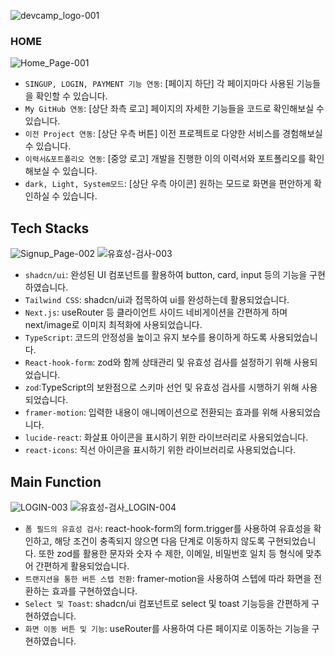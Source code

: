 ![devcamp_logo-001](https://github.com/webcreastory/dev-camp-2/assets/137463073/66cd5c93-8438-413e-93d7-33b49fffc0ff)

### HOME

![Home_Page-001](https://github.com/webcreastory/dev-camp-2/assets/137463073/86df0515-8ccf-4bfd-81f0-78601c37fe72)

- `SINGUP, LOGIN, PAYMENT 기능 연동`: [페이지 하단] 각 페이지마다 사용된 기능들을 확인할 수 있습니다.
- `My GitHub 연동`: [상단 좌측 로고] 페이지의 자세한 기능들을 코드로 확인해보실 수 있습니다.
- `이전 Project 연동`: [상단 우측 버튼] 이전 프로젝트로 다양한 서비스를 경험해보실 수 있습니다.
- `이력서&포트폴리오 연동`: [중앙 로고] 개발을 진행한 이의 이력서와 포트폴리오를 확인해보실 수 있습니다.
- `dark, Light, System모드`: [상단 우측 아이콘] 원하는 모드로 화면을 편안하게 확인하실 수 있습니다.

## Tech Stacks

![Signup_Page-002](https://github.com/webcreastory/dev-camp-2/assets/137463073/761a534c-f16b-4a7d-b29d-6f6ec2cadd16)
![유효성-검사-003](https://github.com/webcreastory/dev-camp-2/assets/137463073/1e5a25cf-b9fc-4357-ad23-10e4dd15a0fc)

- `shadcn/ui`: 완성된 UI 컴포넌트를 활용하여 button, card, input 등의 기능을 구현하였습니다.
- `Tailwind CSS`: shadcn/ui과 접목하여 ui를 완성하는데 활용되었습니다.
- `Next.js`:  useRouter 등 클라이언트 사이드 네비게이션을 간편하게 하며 next/image로 이미지 최적화에 사용되었습니다.
- `TypeScript`:  코드의 안정성을 높이고 유지 보수를 용이하게 하도록 사용되었습니다.
- `React-hook-form`: zod와 함께 상태관리 및 유효성 검사를 설정하기 위해 사용되었습니다.
- `zod`:TypeScript의 보완점으로 스키마 선언 및 유효성 검사를 시행하기 위해 사용되었습니다.
- `framer-motion`: 입력한 내용이 애니메이션으로 전환되는 효과를 위해 사용되었습니다.
- `lucide-react`: 화살표 아이콘을 표시하기 위한 라이브러리로 사용되었습니다.
- `react-icons`: 직선 아이콘을 표시하기 위한 라이브러리로 사용되었습니다.

## Main Function

![LOGIN-003](https://github.com/webcreastory/dev-camp-2/assets/137463073/65b4f95f-f9cb-40c3-a45e-bb74f688068b)
![유효성-검사_LOGIN-004](https://github.com/webcreastory/dev-camp-2/assets/137463073/2e38381f-da21-4e2d-9d8c-070e6f894ef9)

- `폼 필드의 유효성 검사`: react-hook-form의 form.trigger를 사용하여 유효성을 확인하고, 해당 조건이 충족되지 않으면 다음 단계로 이동하지 않도록 구현되었습니다. 또한 zod를 활용한 문자와 숫자 수 제한, 이메일, 비밀번호 일치 등 형식에 맞추어 간편하게 활용되었습니다.
- `트랜지션을 통한 버튼 스텝 전환`: framer-motion을 사용하여 스텝에 따라 화면을 전환하는 효과를 구현하였습니다.
- `Select 및 Toast`: shadcn/ui 컴포넌트로 select 및 toast 기능등을 간편하게 구현하였습니다.
- `화면 이동 버튼 및 기능`: useRouter를 사용하여 다른 페이지로 이동하는 기능을 구현하였습니다.